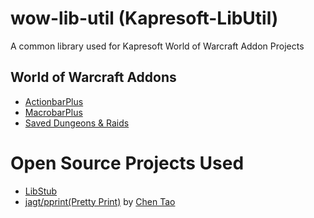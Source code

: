# wow-lib-util (Kapresoft-LibUtil)
A common library used for Kapresoft World of Warcraft Addon Projects

## World of Warcraft Addons
- [ActionbarPlus](https://github.com/kapresoft/wow-addon-actionbar-plus)
- [MacrobarPlus](https://github.com/kapresoft/wow-addon-macrobar-plus)
- [Saved Dungeons & Raids](https://github.com/kapresoft/wow-saved-dungeons-and-raids)

# Open Source Projects Used

- [LibStub](https://www.curseforge.com/wow/addons/libstub)
- [jagt/pprint(Pretty Print)](https://github.com/jagt/pprint.lua/tree/master) by [Chen Tao](https://github.com/jagt)
